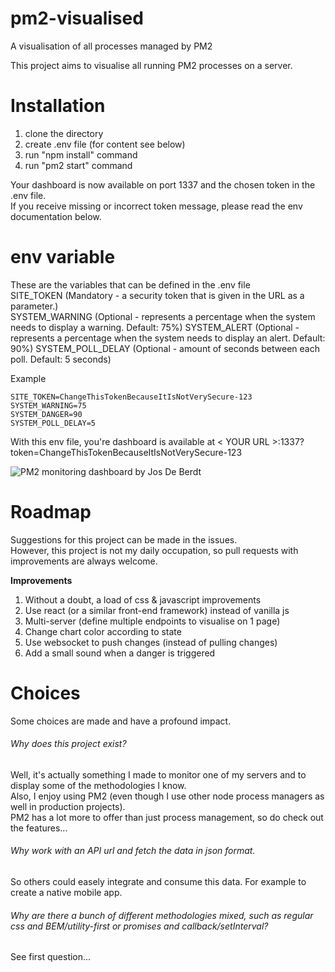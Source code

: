 # pm2-visualised
A visualisation of all processes managed by PM2  

This project aims to visualise all running PM2 processes on a server.  

# Installation  
1. clone the directory  
2. create .env file (for content see below)  
3. run "npm install" command
4. run "pm2 start" command  

Your dashboard is now available on port 1337 and the chosen token in the .env file.  
If you receive missing or incorrect token message, please read the env documentation below.

# env variable
These are the variables that can be defined in the .env file  
SITE_TOKEN (Mandatory - a security token that is given in the URL as a parameter.)   
SYSTEM_WARNING (Optional - represents a percentage when the system needs to display a warning. Default: 75%)
SYSTEM_ALERT (Optional - represents a percentage when the system needs to display an alert. Default: 90%)
SYSTEM_POLL_DELAY (Optional - amount of seconds between each poll. Default: 5 seconds)

Example  
```
SITE_TOKEN=ChangeThisTokenBecauseItIsNotVerySecure-123  
SYSTEM_WARNING=75  
SYSTEM_DANGER=90  
SYSTEM_POLL_DELAY=5  
```  
With this env file, you're dashboard is available at < YOUR URL >:1337?token=ChangeThisTokenBecauseItIsNotVerySecure-123

![PM2 monitoring dashboard by Jos De Berdt](https://www.josdeberdt.be/application/files/8315/6467/1660/pm2-monitoring-2-jdb.PNG "PM2 monitoring dashboard by Jos De Berdt")

# Roadmap  
Suggestions for this project can be made in the issues.  
However, this project is not my daily occupation, so pull requests with improvements are always welcome.  

**Improvements**   
1. Without a doubt, a load of css & javascript improvements
2. Use react (or a similar front-end framework) instead of vanilla js  
3. Multi-server (define multiple endpoints to visualise on 1 page)  
4. Change chart color according to state  
5. Use websocket to push changes (instead of pulling changes)  
6. Add a small sound when a danger is triggered  

# Choices  
Some choices are made and have a profound impact.  

###### Why does this project exist?  
Well, it's actually something I made to monitor one of my servers and to display some of the methodologies I know.  
Also, I enjoy using PM2 (even though I use other node process managers as well in production projects).  
PM2 has a lot more to offer than just process management, so do check out the features...  

###### Why work with an API url and fetch the data in json format.  
So others could easely integrate and consume this data. For example to create a native mobile app.  

###### Why are there a bunch of different methodologies mixed, such as regular css and BEM/utility-first or promises and callback/setInterval?  
See first question...  
